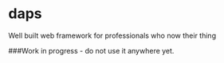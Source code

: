 # daps
Well built web framework for professionals who now their thing

###Work in progress - do not use it anywhere yet.
